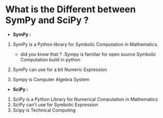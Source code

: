 # What is the Different between SymPy and SciPy ?

- **SymPy :**
1. SymPy is a Python library for Symbolic Computation in Mathematics.
   - did you know that ? .Sympy is familiar for open source Symbolic Computation build in python

2. SymPy can use for a bit Numeric Expression
3. Sympy is Computer Algebra System


- **SciPy :**
1. SciPy is a Python Library for Numerical Computation in Mathematics
2. SciPy can't use for Symbolic Expression
3. Scipy is Technical Computing
